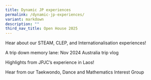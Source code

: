 ```yaml
---
title: Dynamic JP experiences
permalink: /dynamic-jp-experiences/
variant: markdown
description: ""
third_nav_title: Open House 2025
---
```



<div align="justify">
	
<p>	
	Hear about our STEAM, CLEP, and Internationalisation experiences!</p>

<p>A trip down memory lane: Nov 2024 Australia trip vlog</p>
 

<p>Highlights from JPJC’s experience in Laos!
</p> 

<p> Hear from our Taekwondo, Dance and Mathematics Interest Group 	
	
</p></div>